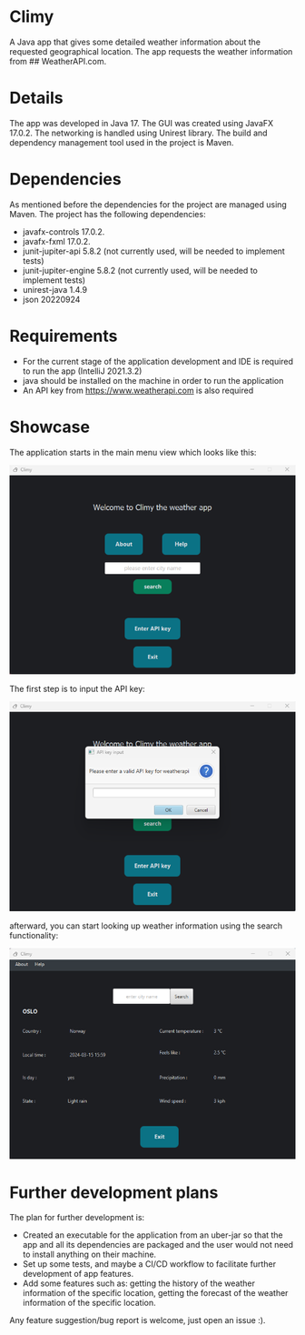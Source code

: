# Climy

A Java app that gives some detailed weather information about the requested geographical location. The app requests the weather information from  ## WeatherAPI.com. 


# Details

The app was developed in Java 17. The GUI was created using JavaFX 17.0.2. The networking is handled using Unirest library. The build and dependency management tool used in the project is Maven.

# Dependencies

As mentioned before the dependencies for the project are managed using Maven. The project has the following dependencies:

- javafx-controls 17.0.2.
- javafx-fxml 17.0.2.
-  junit-jupiter-api 5.8.2 (not currently used, will be needed to implement tests)
- junit-jupiter-engine 5.8.2 (not currently used, will be needed to implement tests)
- unirest-java 1.4.9
- json 20220924

	

# Requirements

- For the current stage of the application development and IDE is required to run the app (IntelliJ 2021.3.2)
- java should be installed on the machine in order to run the application
- An API key from https://www.weatherapi.com is also required

# Showcase

The application starts in the main menu view which looks like this:

![Alt text](Showcase/mainPage.png)

The first step is to input the API key:

![Alt text](Showcase/API-keyRegistration.png)

afterward, you can start looking up weather information using the search functionality:

![Alt text](Showcase/infoPage.png)

# Further development plans

The plan for further development is:

- Created an executable for the application from an uber-jar so that the app and all its dependencies are packaged and the user would not need to install anything on their machine.
- Set up some tests, and maybe a CI/CD workflow to facilitate further development of app features.
- Add some features such as: getting the history of the weather information of the specific location, getting the forecast of the weather information of the specific location.

Any feature suggestion/bug report is welcome, just open an issue :).
